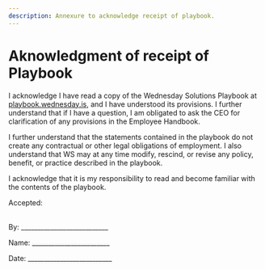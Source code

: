 ```yaml
---
description: Annexure to acknowledge receipt of playbook.
---
```


# Aknowledgment of receipt of Playbook

I acknowledge I have read a copy of the Wednesday Solutions Playbook at [playbook.wednesday.is](https://playbook.wednesday.is), and I have understood its provisions. I further understand that if I have a question, I am obligated to ask the CEO for clarification of any provisions in the Employee Handbook.

I further understand that the statements contained in the playbook do not create any contractual or other legal obligations of employment. I also understand that WS may at any time modify, rescind, or revise any policy, benefit, or practice described in the playbook.

I acknowledge that it is my responsibility to read and become familiar with the contents of the playbook.

Accepted:

\
By: \_\_\_\_\_\_\_\_\_\_\_\_\_\_\_\_\_\_\_\_\_\_\_\_\_\_\_

Name: \_\_\_\_\_\_\_\_\_\_\_\_\_\_\_\_\_\_\_\_\_\_\_\_

Date: \_\_\_\_\_\_\_\_\_\_\_\_\_\_\_\_\_\_\_\_\_\_\_\_\_\_

